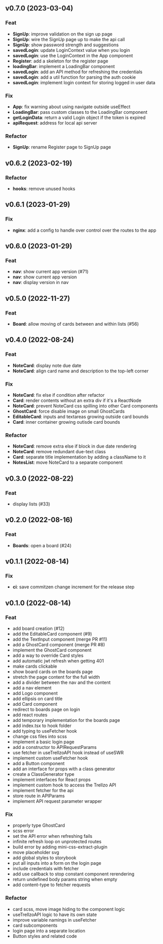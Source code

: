 ## v0.7.0 (2023-03-04)

### Feat

- **SignUp**: improve validation on the sign up page
- **SignUp**: wire the SignUp page up to make the api call
- **SignUp**: show password strength and suggestions
- **savedLogin**: update LoginContext value when you login
- **savedLogin**: use the LoginContext in the App component
- **Register**: add a skeleton for the register page
- **loadingBar**: implement a LoadingBar component
- **savedLogin**: add an API method for refreshing the credentials
- **savedLogin**: add a util function for parsing the auth cookie
- **savedLogin**: implement login context for storing logged in user data

### Fix

- **App**: fix warning about using navigate outside useEffect
- **LoadingBar**: pass custom classes to the LoadingBar component
- **getLoginData**: return a valid Login object if the token is expired
- **apiRequest**: address for local api server

### Refactor

- **SignUp**: rename Register page to SignUp page

## v0.6.2 (2023-02-19)

### Refactor

- **hooks**: remove unused hooks

## v0.6.1 (2023-01-29)

### Fix

- **nginx**: add a config to handle over control over the routes to the app

## v0.6.0 (2023-01-29)

### Feat

- **nav**: show current app version (#71)
- **nav**: show current app version
- **nav**: display version in nav

## v0.5.0 (2022-11-27)

### Feat

- **Board**: allow moving of cards between and within lists (#56)

## v0.4.0 (2022-08-24)

### Feat

- **NoteCard**: display note due date
- **NoteCard**: align card name and description to the top-left corner

### Fix

- **NoteCard**: fix else if condition after refactor
- **Card**: render contents without an extra div if it's a ReactNode
- **NoteCard**: prevent NoteCard css spilling into other Card components
- **GhostCard**: force disable image on small GhostCards
- **EditableCard**: inputs and textareas growing outside card bounds
- **Card**: inner container growing outisde card bounds

### Refactor

- **NoteCard**: remove extra else if block in due date rendering
- **NoteCard**: remove redundant due-text class
- **Card**: separate title implementation by adding a className to it
- **NotesList**: move NoteCard to a separate component

## v0.3.0 (2022-08-22)

### Feat

- display lists (#33)

## v0.2.0 (2022-08-16)

### Feat

- **Boards**: open a board (#24)

## v0.1.1 (2022-08-14)

### Fix

- **ci**: save commitzen change increment for the release step

## v0.1.0 (2022-08-14)

### Feat

- add board creation (#12)
- add the EditableCard component (#9)
- add the TextInput component (merge PR #11)
- add a GhostCard component (merge PR #8)
- implement the GhostCard component
- add a way to override Card styles
- add automatic jwt refresh when getting 401
- make cards clickable
- show board cards on the boards page
- stretch the page content for the full width
- add a divider between the nav and the content
- add a nav element
- add Logo component
- add ellipsis on card title
- add Card component
- redirect to boards page on login
- add react routes
- add temporary implementation for the boards page
- add index.tsx to hook folder
- add typing to useFetcher hook
- change css files into scss
- implement a basic login page
- add a constructor to APIRequestParams
- use fetcher in useTrellzoAPI hook instead of useSWR
- implement custom useFetcher hook
- add a Button component
- add an interface for props with a class generator
- create a ClassGenerator type
- implement interfaces for React props
- implement custom hook to access the Trellzo API
- implement fetcher for the api
- store route in APIParams
- implement API request parameter wrapper

### Fix

- properly type GhostCard
- scss error
- set the API error when refreshing fails
- infinite refresh loop on unprotected routes
- build error by adding mini-css-extract-plugin
- move placeholder svg
- add global styles to storybook
- put all inputs into a form on the login page
- include credentials with fetcher
- add use callback to stop constant component rerendering
- return undefined body params string when empty
- add content-type to fetcher requests

### Refactor

- card scss, move image hiding to the component logic
- useTrellzoAPI logic to have its own state
- improve variable namings in useFetcher
- card subcomponents
- login page into a separate location
- Button styles and related code
